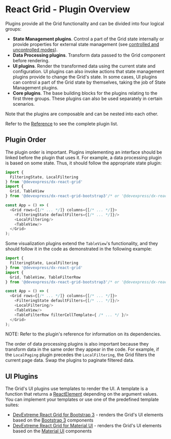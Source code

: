 # React Grid - Plugin Overview

Plugins provide all the Grid functionality and can be divided into four logical groups:

- **State Management plugins**. Control a part of the Grid state internally or provide properties for external state management (see [controlled and uncontrolled modes](controlled-and-uncontrolled-modes.md)).
- **Data Processing plugins**. Transform data passed to the Grid component before rendering.
- **UI plugins**. Render the transformed data using the current state and configuration. UI plugins can also invoke actions that state management plugins provide to change the Grid's state. In some cases, UI plugins can control a part of the Grid state by themselves, taking the job of State Management plugins.
- **Core plugins**. The base building blocks for the plugins relating to the first three groups. These plugins can also be used separately in certain scenarios.

Note that the plugins are composable and can be nested into each other.

Refer to the [Reference](../../reference) to see the complete plugin list.

## Plugin Order

The plugin order is important. Plugins implementing an interface should be linked before the plugin that uses it. For example, a data processing plugin is based on some state. Thus, it should follow the appropriate state plugin:

```js
import {
  FilteringState, LocalFiltering
} from '@devexpress/dx-react-grid'
import {
  Grid, TableView
} from '@devexpress/dx-react-grid-bootstrap3'/* or '@devexpress/dx-react-grid-material-ui' */;

const App = () => (
  <Grid rows={[/* ... */]} columns={[/* ... */]}>
    <FilteringState defaultFilters={[/* ... */]}/>
    <LocalFiltering/>
    <TableView/>
  </Grid>
);
```

Some visualization plugins extend the `TableView`'s functionality, and they should follow it in the code as demonstrated in the following example:

```js
import {
  FilteringState, LocalFiltering
} from '@devexpress/dx-react-grid'
import {
  Grid, TableView, TableFilterRow
} from '@devexpress/dx-react-grid-bootstrap3'/* or '@devexpress/dx-react-grid-material-ui' */;

const App = () => (
  <Grid rows={[/* ... */]} columns={[/* ... */]}>
    <FilteringState defaultFilters={[/* ... */]}/>
    <LocalFiltering/>
    <TableView/>
    <TableFilterRow filterCellTemplate={ /* ... */ }/>
  </Grid>
);
```

NOTE: Refer to the plugin's reference for information on its dependencies.

The order of data processing plugins is also important because they transform data in the same order they appear in the code. For example, if the `LocalPaging` plugin precedes the `LocalFiltering`, the Grid filters the current page data. Swap the plugins to paginate filtered data.

## UI Plugins

The Grid's UI plugins use templates to render the UI. A template is a function that returns a [ReactElement](https://facebook.github.io/react/docs/react-api.html#createelement) depending on the argument values. You can implement your templates or use one of the predefined template suites:
- [DevExtreme React Grid for Bootstrap 3](https://github.com/DevExpress/devextreme-reactive/tree/master/packages/dx-react-grid-bootstrap3/) - renders the Grid's UI elements based on the [Bootstrap 3](http://getbootstrap.com/) components
- [DevExtreme React Grid for Material UI](https://github.com/DevExpress/devextreme-reactive/tree/master/packages/dx-react-grid-material-ui) - renders the Grid's UI elements based on the [Material UI](http://www.material-ui.com) components
